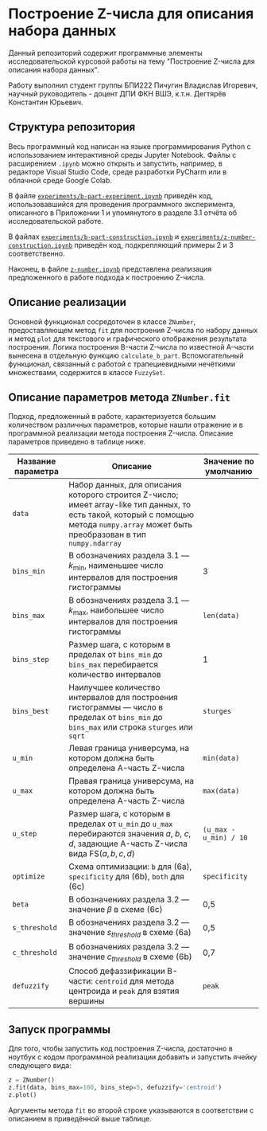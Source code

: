 # Построение Z-числа для описания набора данных

Данный репозиторий содержит программные элементы исследовательской курсовой работы на тему "Построение Z-числа для описания набора данных". 

Работу выполнил студент группы БПИ222 Пичугин Владислав Игоревич, научный руководитель - доцент ДПИ ФКН ВШЭ, к.т.н. Дегтярёв Константин Юрьевич.

## Структура репозитория
Весь программный код написан на языке программирования Python с использованием интерактивной среды Jupyter Notebook. Файлы с расширением `.ipynb` можно открыть и запустить, например, в редакторе Visual Studio Code, среде разработки PyCharm или в облачной среде Google Colab.

В файле [`experiments/b-part-experiment.ipynb`](experiments/b-part-experiment.ipynb) приведён код, использовавшийся для проведения программного эксперимента, описанного в Приложении 1 и упомянутого в разделе 3.1 отчёта об исследовательской работе.

В файлах [`experiments/b-part-construction.ipynb`](experiments/b-part-construction.ipynb) и [`experiments/z-number-construction.ipynb`](experiments/z-number-construction.ipynb) приведён код, подкрепляющий примеры 2 и 3 соответственно.

Наконец, в файле [`z-number.ipynb`](z-number.ipynb) представлена реализация предложенного в работе подхода к построению Z-числа.

## Описание реализации
Основной функционал сосредоточен в классе `ZNumber`, предоставляющем метод `fit` для построения Z-числа по набору данных и метод `plot` для текстового и графического отображения результата построения. Логика построения B-части Z-числа по известной A-части вынесена в отдельную функцию `calculate_b_part`. Вспомогательный функционал, связанный с работой с трапециевидными нечёткими множествами, содержится в классе `FuzzySet`.

## Описание параметров метода `ZNumber.fit`
Подход, предложенный в работе, характеризуется большим количеством различных параметров, которые нашли отражение и в программной реализации метода построения Z-числа. Описание параметров приведено в таблице ниже.

|Название параметра|Описание|Значение по умолчанию|
|-|-|-|
`data`|Набор данных, для описания которого строится Z-число; имеет array-like тип данных, то есть такой, который с помощью метода `numpy.array` может быть преобразован в тип `numpy.ndarray`|
`bins_min`|В обозначениях раздела 3.1 — $k_{\min}$, наименьшее число интервалов для построения гистограммы|3
`bins_max`|В обозначениях раздела 3.1 — $k_{\max}$, наибольшее число интервалов для построения гистограммы|`len(data)`
`bins_step`|Размер шага, с которым в пределах от `bins_min` до `bins_max` перебирается количество интервалов|1
`bins_best`|Наилучшее количество интервалов для построения гистограммы — число в пределах от `bins_min` до `bins_max` или строка `sturges` или `sqrt`|`sturges`
`u_min`|Левая граница универсума, на котором должна быть определена A-часть Z-числа|`min(data)`
`u_max`|Правая граница универсума, на котором должна быть определена A-часть Z-числа|`max(data)`
`u_step`|Размер шага, с которым в пределах от `u_min` до `u_max` перебираются значения $a$, $b$, $c$, $d$, задающие A-часть Z-числа вида $\text{FS}(a, b, c, d)$|`(u_max - u_min) / 10`
`optimize`|Схема оптимизации: `b` для (6a), `specificity` для (6b), `both` для (6c)|`specificity`
`beta`|В обозначениях раздела 3.2 — значение $\beta$ в схеме (6c)|0,5
`s_threshold`|В обозначениях раздела 3.2 — значение $s_{threshold}$ в схеме (6a)|0,5
`c_threshold`|В обозначениях раздела 3.2 — значение $c_{threshold}$ в схеме (6b)|0,7
`defuzzify`|Способ дефаззификации B-части: `centroid` для метода центроида и `peak` для взятия вершины|`peak`

## Запуск программы
Для того, чтобы запустить код построения Z-числа, достаточно в ноутбук с кодом программной реализации добавить и запустить ячейку следующего вида:
```python
z = ZNumber()
z.fit(data, bins_max=100, bins_step=5, defuzzify='centroid')
z.plot()
```
Аргументы метода `fit` во второй строке указываются в соответствии с описанием в приведённой выше таблице.
